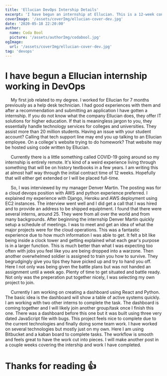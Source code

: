```yaml
---
title: 'Ellucian DevOps Intership Details'
excerpt: 'I have begun an internship at Ellucian. This is a 12-week contract which can be extended. This will involve work with AWS, Ansible and Jenkins.'
coverImage: '/assets/coverImg/ellucian-cover-dev.jpg'
date: '2020-05-18 22:20:00'
author:
  name: Coda Bool
  picture: '/assets/authorImg/codabool.jpg'
ogImage:
  url: '/assets/coverImg/ellucian-cover-dev.jpg'
tag: 'devops'
---
```


# I have begun a Ellucian internship working in DevOps
&emsp;
My first job related to my degree. 
I worked for Ellucian for 7 months previously as a help desk technician. 
I had good experiences with them and after a recommendation and submitting an application I have gotten a internship. 
If you do not know what the company Ellucian does, they offer IT solutions for higher education. 
If that is meaningless jargon to you, they essentially handle technology services for colleges and universities. 
They assist more than 20 million students. 
Having an issue with your student account? 
Calling that tech support line may end you up talking to an Ellucian employee. 
On a college's website trying to do homework? 
That website may be hosted using code written by Ellucian. 

&emsp;
Currently there is a little something called COVID-19 going around so my internship is entirely remote. 
It's kind of a weird experience living through something that will be on history textbooks in a few years. 
I am writing this at almost half way through the initial contract time of 12 weeks. 
Hopefully that will either get extended or I will be placed full-time. 

&emsp;
So, I was interviewed by my manager Denver Martin. 
The posting was for a cloud devops position with AWS and python experience preferred. 
I explained my experience with Django, Heroku and AWS deployment using EC2 instances. 
The interview went well and I did get a call that I was hired and to provide an address to be shipped equiptment. 
I found that there were several interns, around 25. 
They were from all over the world and from many backgrounds. 
After beginning the internship Denver Martin quickly setup a schedule of meetings. 
I was to meet and get an idea of what the major projects were for the cloud operations. 
This was a fantastic experience due to how much information I was able to get. 
It felt a bit like being inside a clock tower and getting explained what each gear's purpose is in a larger function. 
This is much better than what I was expecting too often with jobs you feel like you are being dropped into a warzone. 
Then another overwhelmed soldier is assigned to train you how to survive. 
They begrudgingly give you tips they have picked up and try to hand you off. 
Here I not only was being given the battle plans but was not handed an assignment until a week ago. 
Plenty of time to get situated and battle ready. 
Not only was the preperation put together nicely, I was selecting my own project to join. 

&emsp;
Currently I am working on creating a dashboard using React and Python. 
The basic idea is the dashboard will show a table of active systems quickly. 
I am working with two other interns to complete the task. 
The dashboard is coming together and I will likely join another group/task once I finish this one. 
There was a dashboard before this one but it was built using three very dated JavaScript file with bugs.
This project feels nice to complete due to the current technologies and finally doing some team work. 
I have worked on several technologies but mostly just on my own. 
Here I am using Bitbucket and a kaban board to complete tasks. 
The workflow is smooth and feels great to have the work cut into pieces. 
I will make another post in a couple weeks covering the intership and work I have completed. 
# Thanks for reading 👍